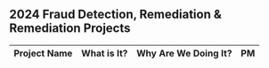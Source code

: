 ## 2024 Fraud Detection, Remediation & Remediation Projects

| Project Name          | What is It?       | Why Are We Doing It? | PM |
| :------------- |:------------- | :----- | :----- |

